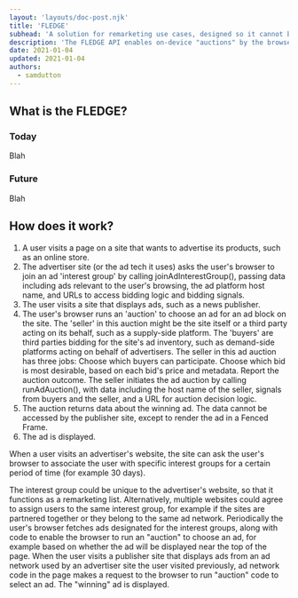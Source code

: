 ```yaml
---
layout: 'layouts/doc-post.njk'
title: 'FLEDGE'
subhead: 'A solution for remarketing use cases, designed so it cannot be used by third parties to track user browsing behaviour.'
description: 'The FLEDGE API enables on-device "auctions" by the browser, on the user's device, to choose relevant ads, based on websites the user has previously visited. The API enables remarketing use cases, but is designed so it cannot be used by third parties to track user browsing behaviour.'
date: 2021-01-04
updated: 2021-01-04
authors:
  - samdutton
---
```


## What is the FLEDGE?

### Today
Blah

### Future
Blah

## How does it work?
1. A user visits a page on a site that wants to advertise its products, such as an online store.
2. The advertiser site (or the ad tech it uses) asks the user's browser to join an ad 'interest group' by calling joinAdInterestGroup(), passing data including ads relevant to the user's browsing, the ad platform host name, and URLs to access bidding logic and bidding signals.
3. The user visits a site that displays ads, such as a news publisher. 
4. The user's browser runs an 'auction' to choose an ad for an ad block on the site. The 'seller' in this auction might be the site itself or a third party acting on its behalf, such as a supply-side platform. The 'buyers' are third parties bidding for the site's ad inventory, such as demand-side platforms acting on behalf of advertisers. The seller in this ad auction has three jobs:
Choose which buyers can participate.
Choose which bid is most desirable, based on each bid's price and metadata.
Report the auction outcome.
The seller initiates the ad auction by calling runAdAuction(), with data including the host name of the seller, signals from buyers and the seller, and a URL for auction decision logic.
5. The auction returns data about the winning ad. The data cannot be accessed by the publisher site, except to render the ad in a Fenced Frame.
6. The ad is displayed.

When a user visits an advertiser's website, the site can ask the user's browser to associate the user with specific interest groups for a certain period of time (for example 30 days). 

The interest group could be unique to the advertiser's website, so that it functions as a remarketing list.  Alternatively, multiple websites could agree to assign users to the same interest group, for example if the sites are partnered together or they belong to the same ad network. 
Periodically the user's browser fetches ads designated for the interest groups, along with code to enable the browser to run an "auction" to choose an ad, for example based on whether the ad will be displayed near the top of the page. 
When the user visits a publisher site that displays ads from an ad network used by an advertiser site the user visited previously, ad network code in the page makes a request to the browser to run "auction" code to select an ad. The "winning" ad is displayed.

